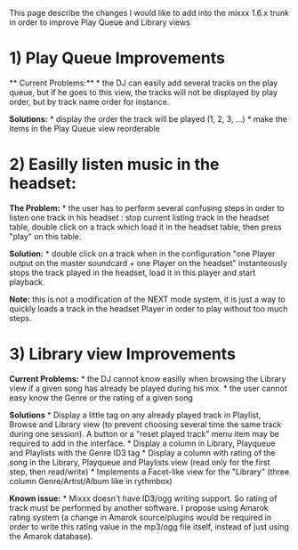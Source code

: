 This page describe the changes I would like to add into the mixxx 1.6.x
trunk in order to improve Play Queue and Library views

# 1\) Play Queue Improvements

\*\* Current Problems:\*\* \* the DJ can easily add several tracks on
the play queue, but if he goes to this view, the tracks will not be
displayed by play order, but by track name order for instance.

**Solutions:** \* display the order the track will be played (1, 2, 3,
...) \* make the items in the Play Queue view reorderable

# 2\) Easilly listen music in the headset:

**The Problem:** \* the user has to perform several confusing steps in
order to listen one track in his headset : stop current listing track in
the headset table, double click on a track which load it in the headset
table, then press "play" on this table.

**Solution:** \* double click on a track when in the configuration "one
Player output on the master soundcard + one Player on the headset"
instanteously stops the track played in the headset, load it in this
player and start playback.

**Note:** this is not a modification of the NEXT mode system, it is just
a way to quickly loads a track in the headset Player in order to play
without too much steps.

# 3\) Library view Improvements

**Current Problems:** \* the DJ cannot know easilly when browsing the
Library view if a given song has already be played during his mix. \*
the user cannot easy know the Genre or the rating of a given song

**Solutions** \* Display a little tag on any already played track in
Playlist, Browse and Library view (to prevent choosing several time the
same track during one session). A button or a "reset played track" menu
item may be required to add in the interface. \* Display a column in
Library, Playqueue and Playlists with the Genre ID3 tag \* Display a
column with rating of the song in the Library, Playqueue and Playlists
view (read only for the first step, then read/write) \* Implements a
Facet-like view for the "Library" (three column Genre/Artist/Album like
in rythmbox)

**Known issue:** \* Mixxx doesn't have ID3/ogg writing support. So
rating of track must be performed by another software. I propose using
Amarok rating system (a change in Amarok source/plugins would be
required in order to write this rating value in the mp3/ogg file itself,
instead of just using the Amarok database).
